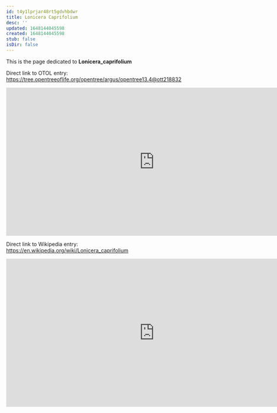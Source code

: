 ```yaml
---
id: t4y1lprjar48rt5gdvhbdwr
title: Lonicera Caprifolium
desc: ''
updated: 1648144045598
created: 1648144045598
stub: false
isDir: false
---
```

This is the page dedicated to **Lonicera_caprifolium**


Direct link to OTOL entry: https://tree.opentreeoflife.org/opentree/argus/opentree13.4@ott218832



<html>
    <body>
    <iframe src="https://tree.opentreeoflife.org/opentree/argus/opentree13.4@ott218832"
    width="800" height="400" frameborder="0" allowfullscreen> </iframe>
    </body>
</html>
    


Direct link to Wikipedia entry: https://en.wikipedia.org/wiki/Lonicera_caprifolium



<html>
    <body>
    <iframe src="https://en.wikipedia.org/wiki/Lonicera_caprifolium"
    width="800" height="400" frameborder="0" allowfullscreen> </iframe>
    </body>
</html>
    
